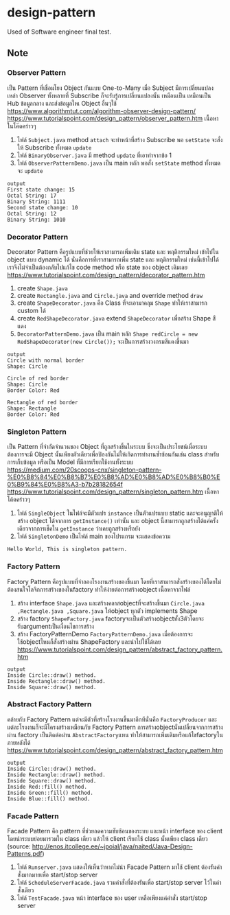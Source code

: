 # design-pattern
Used of Software engineer final test.

## Note

### Observer Pattern
เป็น Pattern ที่เชื่อมโยง Object กันแบบ One-to-Many เมื่อ​ Subject มีการเปลี่ยนแปลง เหล่า Observer ทั้งหลายที่ Subscribe ก็จะรับรู้การเปลี่ยนแปลงนั้น เหมือนเป็น เหมือนเป็น Hub ข้อมูลกลาง และส่งข้อมูลใหเ Object อื่นๆใช้
https://www.algorithmtut.com/algorithm-observer-design-pattern/
https://www.tutorialspoint.com/design_pattern/observer_pattern.htm
เนื้อหาในโค๊ดคร่าวๆ
1. ไฟล์ `Subject.java` method `attach` จะทำหน้าที่สร้าง Subscribe พอ `setState` จะสั่งให้ Subscribe ทั้งหมด `update`
2. ไฟล์ `BinaryObserver.java` มี method `update` ที่เอาทำจากข้อ 1
3. ไฟล์ `ObserverPatternDemo.java` เป็น main หลัก พอสั่ง `setState` method ทั้งหมดจะ `update`
```
output
First state change: 15
Octal String: 17
Binary String: 1111
Second state change: 10
Octal String: 12
Binary String: 1010
```


### Decorator Pattern
Decorator Pattern คือรูปแบบที่ช่วยให้เราสามารถเพิ่มเติม state และ พฤติกรรมใหม่ เข้าไปใน object แบบ dynamic ได้ นั่นคือการที่เราสามารถเพิ่ม state และ พฤติกรรมใหม่ เช่นนี้เข้าไปได้ เราจึงไม่จำเป็นต้องกลับไปแก้ไข code method หรือ state ของ object เดิมเลย
https://www.tutorialspoint.com/design_pattern/decorator_pattern.htm
1. create `Shape.java`
2. create `Rectangle.java` and `Circle.java` and override method `draw`
3. create `ShapeDecorator.java` คือ Class ที่จะเอามาคลุม `Shape` ทำให้เราสามารถ custom ได้
4. create `RedShapeDecorator.java` extend `ShapeDecorator` เพื่อสร้าง Shape สีแดง
5. `DecoratorPatternDemo.java` เป็น main หลัก `Shape redCircle = new RedShapeDecorator(new Circle());` จะเป็นการสร้างวงกรมสีแดงขึ้นมา

```
output
Circle with normal border
Shape: Circle

Circle of red border
Shape: Circle
Border Color: Red

Rectangle of red border
Shape: Rectangle
Border Color: Red
```

### Singleton Pattern
เป็น Pattern ที่จำกัดจำนวนของ Object ที่ถูกสร้างขึ้นในระบบ ซึ่งจะเป็นประโยชน์เมื่อระบบต้องการจะมี Object นั้นเพียงตัวเดียวเพื่อป้องกันไม่ให้เกิดการทำงานซ้ำซ้อนกันเช่น class สำหรับการเก็บข้อมูล หรือเป็น Model ที่มีการเรียกใช้งานทั้งระบบ
https://medium.com/20scoops-cnx/singleton-pattern-%E0%B8%84%E0%B8%B7%E0%B8%AD%E0%B8%AD%E0%B8%B0%E0%B9%84%E0%B8%A3-b7b28182654f
https://www.tutorialspoint.com/design_pattern/singleton_pattern.htm
เนื้อหาโค้ดคร่าวๆ
1. ไฟล์ `SingleObject` ในไฟล์จะมีตัวแปร `instance` เป็นตัวแปรแบบ static และจะอนุญาติให้สร้าง object ได้จากการ `getInstance()` เท่านั้น และ object นี้สามารถถูกสร้างได้แค่ครั้งเดียวจากการเช็คใน `getInstance` ว่าเคยถูกสร้างหรือยัง
2. ไฟล์ `SingletonDemo` เป็นไฟล์ main ของโปรแกรม จะแสดงข้อความ
```
Hello World, This is singleton pattern.
```

### Factory Pattern
Factory Pattern คือรูปแบบที่จำลองโรงงานสร้างของขึ้นมา โดยที่เราสามารถสั่งสร้างของได้โดยไม่ต้องสนใจโลจิกการสร้างของในfactory ทำให้ง่ายต่อการสร้างobject
เนื้อหาจากไฟล์
1. สร้าง interface `Shape.java` และสร้างคลาสobjectที่จะสร้างขึ้นมา `Circle.java ,Rectangle.java ,Square.java` ให้object ทุกตัว implements Shape
2. สร้าง factory `ShapeFactory.java` factoryจะเป็นตัวสร้างobjectทั้ง3ตัวโดยจะรับargumentเป็นเงื่อนไขการสร้าง
3. สร้าง FactoryPatternDemo `FactoryPatternDemo.java` เมื่อต้องการจะใช้objectไหนก็สั่งสร้างผ่าน ShapeFactory และนำไปใช้ได้เลย
https://www.tutorialspoint.com/design_pattern/abstract_factory_pattern.htm
```
output
Inside Circle::draw() method.
Inside Rectangle::draw() method.
Inside Square::draw() method.
```

### Abstract Factory Pattern
คล้ายกับ Factory Pattern แต่จะมีตัวที่สร้างโรงงานขึ้นมาอีกทีนั่นคือ `FactoryProducer` และแต่ละโรงงานก็จะมีโครงสร้างเหมือนกับ Factory Pattern การสร้างobjectนั่นเปลี่ยนจากการสร้างผ่าน factory เป็นติดต่อผ่าน `AbstractFactory`แทน ทำให้สามารถเพิ่มเติมหรือแก้ไขfactoryในภายหลังได้ 
https://www.tutorialspoint.com/design_pattern/abstract_factory_pattern.htm
```
output
Inside Circle::draw() method.
Inside Rectangle::draw() method.
Inside Square::draw() method.
Inside Red::fill() method.
Inside Green::fill() method.
Inside Blue::fill() method.
```


### Facade Pattern
Facade Pattern คือ pattern ที่ช่วยลดความซับซ้อนของระบบ และหน้า interface ของ client โดยนำระบบย่อยมารวมใน class เดียว แล้วให้ client เรียกใช้ class นั้นเพียง class เดียว (source: http://enos.itcollege.ee/~jpoial/java/naited/Java-Design-Patterns.pdf)

1. ไฟล์ `Runserver.java` แสดงให้เห็นว่่าหากไม่นำ Facade Pattern มาใช้ client ต้องรันคำสั่งมากมายเพื่อ start/stop server
2. ไฟล์ `ScheduleServerFacade.java` รวมคำสั่งที่ต้องรันเพื่อ start/stop server ไว้ในคำสั่งเดียว
3. ไฟล์ `TestFacade.java` หน้า interface ของ user เหลือเพียงแค่คำสั่ง start/stop server

